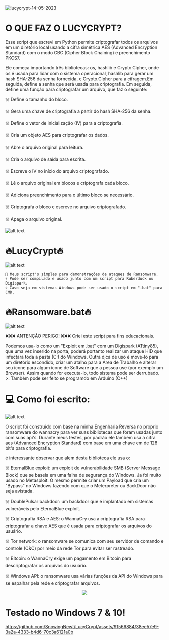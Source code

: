 ![lucycrypt-14-05-2023](https://github.com/SnowingNewt/LucyCrypt/assets/91566884/e7961c1c-0b9c-4ec9-b5b9-b1a362b7ef74)
# O QUE FAZ O LUCYCRYPT?

Esse script que escrevi em Python permite criptografar todos os arquivos em um diretório local usando a cifra simétrica AES (Advanced Encryption Standard) com o modo CBC (Cipher Block Chaining) e preenchimento PKCS7.

Ele começa importando três bibliotecas: os, hashlib e Crypto.Cipher, onde os é usada para lidar com o sistema operacional, hashlib para gerar um hash SHA-256 da senha fornecida, e Crypto.Cipher para a cifragem.Em seguida, define a senha que será usada para criptografia. Em seguida, define uma função para criptografar um arquivo, que faz o seguinte:


 ☠️ Define o tamanho do bloco.
 
 ☠️ Gera uma chave de criptografia a partir do hash SHA-256 da senha.
 
 ☠️ Define o vetor de inicialização (IV) para a criptografia.
 
 ☠️ Cria um objeto AES para criptografar os dados.
 
 ☠️ Abre o arquivo original para leitura.
 
 ☠️ Cria o arquivo de saída para escrita.
 
 ☠️ Escreve o IV no início do arquivo criptografado.
 
 ☠️ Lê o arquivo original em blocos e criptografa cada bloco.
 
 ☠️ Adiciona preenchimento para o último bloco se necessário.
 
 ☠️ Criptografa o bloco e escreve no arquivo criptografado.
 
 ☠️ Apaga o arquivo original.


![alt text](https://thumbs.dreamstime.com/b/tela-de-computador-com-alertas-do-ataque-do-ransomware-no-vermelho-e-em-um-hacke-92535628.jpg)

# 🔥LucyCrypt🔥
                                                                                                   
![alt text](https://i.ibb.co/CJ93sNY/VID-20230418-170612.gif)

    🎩 Meus script's simples para demonstrações de ataques de Ransomware. 
    💀 Pode ser compilado e usado junto com um script para Ruberduck ou Digispark. 
    💀 Caso seja em sistemas Windows pode ser usado o script em ".bat" para CMD.

# 🔥Ransomware.bat🔥
![alt text](https://media2.giphy.com/media/WTyrLaSidmKYHM9QcA/giphy.gif?cid=ecf05e47olkgmuscfriueqlgebuglg0fvtkhe2ms1l0uj7yc&rid=giphy.gif&ct=g)

❌❌❌ ANTENÇÃO PERIGO! ❌❌❌ Criei este script para fins educacionais. 

Podemos usa-lo como um "Exploit em .bat" com um Digispark (ATtiny85), que uma vez inserido na porta, poderá portanto realizar um ataque HID que infectara toda a pasta (C:) do Windows. Outra dica de uso é move-lo para um diretório escondido, criar um atalho para a Área de Trabalho e alterar seu ícone para algum ícone de Software que a pessoa use (por exemplo um Browser). Assim quando for executa-lo, todo sistema pode ser derrubado. >: Também pode ser feito se programdo em Arduino (C++)

# 💻 Como foi escrito:

![alt text](https://i.ibb.co/5c3HNJw/2023-04-18-17-02-23.png)

O script foi construido com base na minha Engenharia Reversa no proprio ransomware do wannacry para ver suas bibliotecas que foram usadas junto com suas api's. Durante meus testes, por padrão ele tambem usa a cifra aes (Advanced Encryption Standard) com base em uma chave em de 128 bit's para criptografia.

é interessante observar que alem desta biblioteca ele usa o: 

  ☠️ EternalBlue exploit: um exploit de vulnerabilidade SMB (Server Message Block) que se baseia em uma falha de segurança do Windows. Ja foi muito usado no Metasploit. O mesmo permite criar um Payload que cria um "Bypass" no Windows fazendo com que o Meterpreter ou BackDoor não seja avistada. 

  ☠️ DoublePulsar backdoor: um backdoor que é implantado em sistemas vulneráveis ​​pelo EternalBlue exploit.

  ☠️ Criptografia RSA e AES: o WannaCry usa a criptografia RSA para criptografar a chave AES que é usada para criptografar os arquivos do usuário.

  ☠️ Tor network: o ransomware se comunica com seu servidor de comando e controle (C&C) por meio da rede Tor para evitar ser rastreado.

  ☠️ Bitcoin: o WannaCry exige um pagamento em Bitcoin para descriptografar os arquivos do usuário.

  ☠️ Windows API: o ransomware usa várias funções da API do Windows para se espalhar pela rede e criptografar arquivos. 
  
<p align="center">
<img src="http://img.shields.io/static/v1?label=STATUS&message=EM%20DESENVOLVIMENTO&color=GREEN&style=for-the-badge"/>
</p>

# Testado no Windows 7 & 10!
https://github.com/SnowingNewt/LucyCrypt/assets/91566884/38ee57e9-3a2a-4333-b4d6-70c3a6121a0b



  
